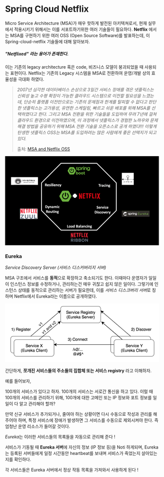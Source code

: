 # Spring Cloud Netflix

Micro Service Architecture (MSA)가 매우 핫하게 발전된 아키텍쳐로서, 현재 실무에서 적용시키기 위해서는 이를 서포트하기위한 여러 기술들이 필요하다. **Netflix** 에서는 MSA를 구현하기 위한 여러 OSS (Open Source Software)를 발표하는데, 이 Spring-cloud-netflix 기술들에 대해 알아보자.



##### "Netflixed" 라는 용어가 존재한다.

이는 기존의 legacy architecture 혹은 code, 비즈니스 모델이 붕괴되었을 때 사용되는 표현이다. Netflix는 기존의 Legacy 시스템을 MSA로 전환하여 운영/개발 상의 효율성을 극대화 하였다.

> *2007년 심각한 데이터베이스 손상으로 3일간 서비스 장애를 겪은 넷플릭스는 신뢰성 높고 수평 확장이 가능한*
> *클라우드 시스템으로 이전할 필요성을 느꼈는데, 단순히 플랫폼 이전만으로는 기존의 문제점과 한계를 탈피할*
> *수 없다고 판단한 넷플릭스는 고가용성, 유연한 스케일링, 빠르고 쉬운 배포를 위해 MSA를 선택하였다고 한다.*
> *그리고 MSA 전환을 위한 기술들을 도입하여 무려 7년에 걸쳐 클라우드 환경으로 이전하였으며, 이 과정에서*
> *넷플릭스가 경험한 노하우와 문제해결 방법을 공유하기 위해 MSA 전환 기술을 오픈소스로 공개 하였다!!!*
> *이렇게 탄생한 넷플릭스 OSS는 MSA를 도입하려는 많은 사람에게 좋은 선택지가 되고 있다.*
>
> 출처: [MSA and Netflix OSS](https://bravenamme.github.io/2020/07/21/msa-netflix/)



![SpringCloudNetflix](./img/SpringCloudNetflix/SpringCloudNetflix.png)



### Eureka

*Service Discovery Server (서비스 디스커버리지 서버)*

MSA 구조에서 서비스를 **동적**으로 확장하고 축소되기도 한다. 이때마다 운영자가 일일이 인스턴스 정보를 수정하거나, 관리하는건 매우 귀찮고 쉽지 않은 일이다. 그렇기에 인스턴스 상태를 동적으로 관리하는 서버가 필요한데, 이를 *서비스 디스크버리 서버*로 칭하며 Netflix에서 Eureka라는 이름으로 공개하였다.

<img src="./img/SpringCloudNetflix/eureka.png" alt="eureka" style="zoom:67%;" />

간단하게, **쪼개진 서비스들의 주소들의 집합체 또는 서비스 registry** 라고 이해하자.

예를 들어보자, 

100개의 서비스가 있다고 하자. 100개의 서비스는 서로간 통신을 하고 있다. 이럴 때 100개의 서비스를 관리하기 위해, 100개에 대한 고메인 또는 IP 정보와 포트 정보를 일일이 다 알고 관리해야 할까?

만약 신규 서비스가 추가되거나, 줄여야 하는 상황이면 다시 수동으로 작성과 관리를 해주어야 하며, 특정 서비스에 장애가 발생하면 그 서비스를 수동으로 제외시켜야 한다. 즉 엄청난 운영 리소스가 들어갈 것이다.



*Eureka*는 이러한 서비스들의 목록들을 자동으로 관리해 준다 !

서비스가 기동될 때 **Eureka 서버**에 자신의 정보 (IP 정보 등)을 Noti 하게되며, Eureka는 등록된 서버들에게 일정 시간동안 heartbeat를 보내며 서비스가 죽었는지 살아있는지를 확인하다. 

각 서비스들은 Eureka 서버에서 정상 작동 목록을 가져와서 사용하게 된다 !







